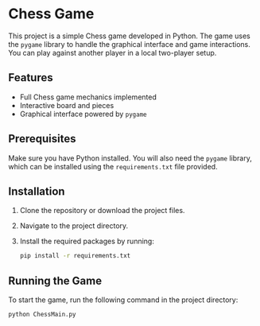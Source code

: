 # Chess Game

This project is a simple Chess game developed in Python. The game uses the `pygame` library to handle the graphical interface and game interactions. You can play against another player in a local two-player setup.

## Features

- Full Chess game mechanics implemented
- Interactive board and pieces
- Graphical interface powered by `pygame`

## Prerequisites

Make sure you have Python installed. You will also need the `pygame` library, which can be installed using the `requirements.txt` file provided.

## Installation

1. Clone the repository or download the project files.
2. Navigate to the project directory.
3. Install the required packages by running:

   ```bash
   pip install -r requirements.txt
   ```

## Running the Game

To start the game, run the following command in the project directory:

```bash
python ChessMain.py
```



